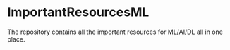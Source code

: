 # ImportantResourcesML
The repository contains all the important resources for ML/AI/DL all in one place.
